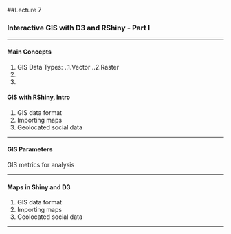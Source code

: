 ##Lecture 7

### Interactive GIS with D3 and RShiny - Part I

----
#### Main Concepts

1. GIS Data Types: 
 ..1.Vector 
 ..2.Raster 
2. 
3. 

#### GIS with RShiny, Intro

1. GIS data format
2. Importing maps
3. Geolocated social data

----
#### GIS Parameters

GIS metrics for analysis

----

#### Maps in Shiny and D3

1. GIS data format
2. Importing maps
3. Geolocated social data

----

